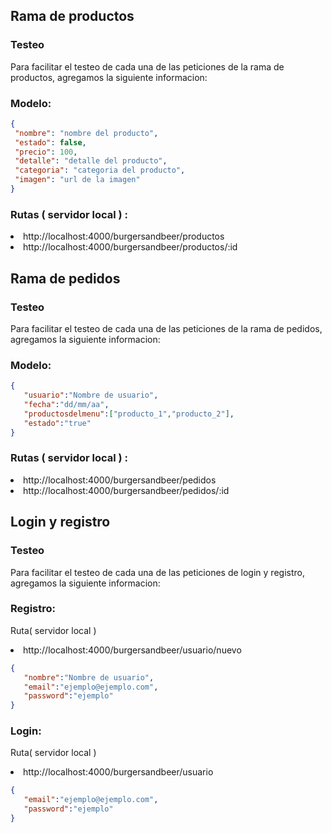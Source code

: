 ## Rama de productos 

### Testeo

Para facilitar el testeo de cada una de las peticiones de la rama de productos, agregamos la siguiente informacion:

### Modelo: 

 ```json
{
  "nombre": "nombre del producto",
  "estado": false,
  "precio": 100,
  "detalle": "detalle del producto",
  "categoria": "categoria del producto",
  "imagen": "url de la imagen"
}
``` 
### Rutas ( servidor local ) :
<li>http://localhost:4000/burgersandbeer/productos
<li>http://localhost:4000/burgersandbeer/productos/:id

## Rama de pedidos 

### Testeo

Para facilitar el testeo de cada una de las peticiones de la rama de pedidos, agregamos la siguiente informacion:

### Modelo: 

 ```json
{
    "usuario":"Nombre de usuario",
    "fecha":"dd/mm/aa",
    "productosdelmenu":["producto_1","producto_2"],
    "estado":"true"
}
``` 
### Rutas ( servidor local ) :
<li>http://localhost:4000/burgersandbeer/pedidos
<li>http://localhost:4000/burgersandbeer/pedidos/:id


## Login y registro 

### Testeo

Para facilitar el testeo de cada una de las peticiones de login y registro, agregamos la siguiente informacion:

### Registro: 
 Ruta( servidor local )
 <li>http://localhost:4000/burgersandbeer/usuario/nuevo

 ```json
{
    "nombre":"Nombre de usuario",
    "email":"ejemplo@ejemplo.com",
    "password":"ejemplo"
}
``` 

### Login:
  Ruta( servidor local )
  <li>http://localhost:4000/burgersandbeer/usuario

 ```json
{
    "email":"ejemplo@ejemplo.com",
    "password":"ejemplo"
}
``` 





